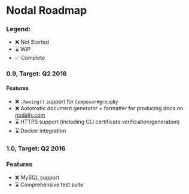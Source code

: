 # Nodal Roadmap

### Legend:
 
* :x: Not Started
* :hourglass: WIP
* :white_check_mark: Complete

### 0.9, Target: Q2 2016

#### Features
* :x: `.having()` support for `Composer#groupBy`
* :x: Automatic document generator + formatter for producing docs on [nodaljs.com](http://nodaljs.com)
* :hourglass: HTTPS support (including CLI certificate verification/generation)
* :hourglass: Docker integration

### 1.0, Target: Q2 2016

### Features
* :x: MySQL support
* :hourglass: Comprehensive test suite
